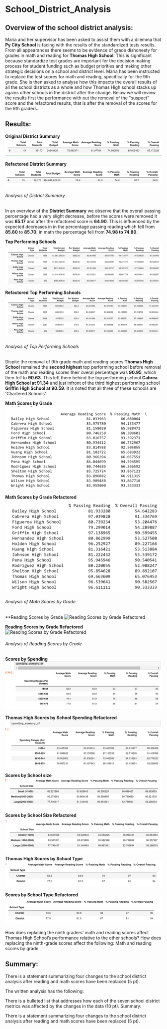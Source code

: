 # School_District_Analysis

## Overview of the school district analysis:

Maria and her supervisor has been asked to assist them with a dilemma that __Py City School__ is facing with the results of the standardized tests results.  From all appearances there seems to be evidence of grade dishonesty for grades in math and reading for __Thomas High School__. This is significant because standardize test grades are important for the decision making process for student funding such as budget priorities and making other strategic decisions on a school and district level. 
Maria has been instructed to replace the test scores for math and reading, specifically for the 9th grade. She is then asked to analyse how this impacts the overall results of all the school districts as a whole and how Thomas High school stacks up agains other schools in the district after the change. Below we will review the results first the performance with out the removal of the "suspect" score and the refactored results, that is after the removal of the scores for the 9th graders.

## Results:

**Original District Summary**
![District Summary](https://github.com/wallaceportia/School_District_Analysis/blob/main/Resources/Resource_pics/District_Summary.PNG)

**Refactored District Summary**
![Refactored District Summary](https://github.com/wallaceportia/School_District_Analysis/blob/main/Resources/Resource_pics/Refactored_District_Summary.PNG)

###### Analysis of District Summary

In an overview of the __District Summary__  we observe that the overall passing percentage had a very slight decrease, before the scores were removed it was __65.17__ and after the refactored score is __64.90__.  This is influenced by the expected decreases in in the percentage passing reading which fell from __85.80__ to __85.70__; in math the percentage fell from __74.98 to 74.80__.

**Top Performing Schools**
![Top Performing Schoolsy](https://github.com/wallaceportia/School_District_Analysis/blob/main/Resources/Resource_pics/Top_Performing_Schools.PNG)

**Refactored Top Performing Schools**
![Refactored Top Performing Schools](https://github.com/wallaceportia/School_District_Analysis/blob/main/Resources/Resource_pics/Refactored_Top_Performing_Schools.PNG)

###### Analysis of Top Performing Schools

Dispite the removal of 9th grade math and reading scores __Thomas High School__ remained the __second highest__ top performing school before removal of the math and reading scores their overal percentage was __90.95__, which then fell to __90.63__. This left them behind the top performing school __Cabrea High School at 91.34__ and just infront of the third highest performing school __Griffin High School at 90.59__.  It is noted that all three of these schools are 'Chartered Schools'.


**Math Scores by Grade**
![Math Scores by Grde](https://github.com/wallaceportia/School_District_Analysis/blob/main/Resources/Resource_pics/Percentage_Passing_Math.PNG)

**Math Scores by Grade Refactored**
![Thomas High School's Relative Performance Refactored](https://github.com/wallaceportia/School_District_Analysis/blob/main/Resources/Resource_pics/Refactored_Percentage_Passing_Reading.PNG)

###### Analysis of Math Scores by Grade


**Reading Scores by Grade
![Reading Scores by Grade Refactored]()

**Reading Scores by Grade Refactored**
![Reading Scores by Grade Refactored]()

###### Analysis of Reading Scores by Grade

**Scores by Spending**
![Scores by Spending](https://github.com/wallaceportia/School_District_Analysis/blob/main/Resources/Resource_pics/Schools_Spending.PNG)

**Thomas High Scores by School Spending Refactored** 
![Thomas High Scores by School Spending Refactored](https://github.com/wallaceportia/School_District_Analysis/blob/main/Resources/Resource_pics/Refactored_School_Spending.PNG)

**Scores by School size**
![Scores by School size](https://github.com/wallaceportia/School_District_Analysis/blob/main/Resources/Resource_pics/School_Spending_Size.PNG)

**Scores by School Size Refactored**
![Scores by School Size Refactored](https://github.com/wallaceportia/School_District_Analysis/blob/main/Resources/Resource_pics/Refactored__School_Spending_Size.PNG)

**Thomas High Scores by School Type**
![Thomas High Scores by School Type](https://github.com/wallaceportia/School_District_Analysis/blob/main/Resources/Resource_pics/Spending_School_Type.PNG)

**Scores by School Type Refactored**
![Scores by School Type Refactored](https://github.com/wallaceportia/School_District_Analysis/blob/main/Resources/Resource_pics/Refactored_Spending_Type.PNG)


How does replacing the ninth graders’ math and reading scores affect Thomas High School’s performance relative to the other schools?
How does replacing the ninth-grade scores affect the following:
Math and reading scores by grade



## Summary:

There is a statement summarizing four changes to the school district analysis after reading and math scores have been replaced (5 pt).




The written analysis has the following:



There is a bulleted list that addresses how each of the seven school district metrics was affected by the changes in the data (10 pt).
Summary:

There is a statement summarizing four changes to the school district analysis after reading and math scores have been replaced (5 pt).
